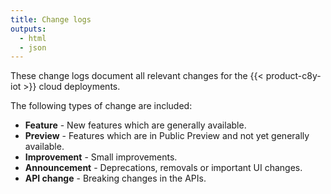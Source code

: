 ```yaml
---
title: Change logs
outputs:
  - html
  - json
---
```


These change logs document all relevant changes for the {{< product-c8y-iot >}} cloud deployments.

The following types of change are included:

- **Feature** - New features which are generally available.
- **Preview** - Features which are in Public Preview and not yet generally available.
- **Improvement** - Small improvements.
- **Announcement** - Deprecations, removals or important UI changes.
- **API change** - Breaking changes in the APIs.
